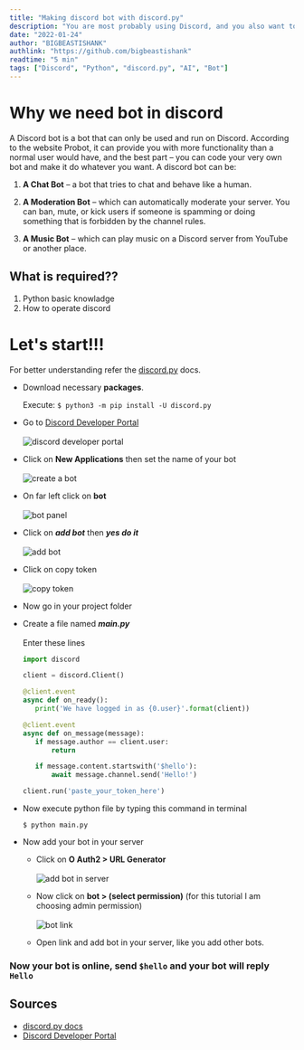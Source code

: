 ```yaml
---
title: "Making discord bot with discord.py"
description: "You are most probably using Discord, and you also want to make a bot, so here is a guide on `how to start making a discord bot in Python`."
date: "2022-01-24"
author: "BIGBEASTISHANK"
authlink: "https://github.com/bigbeastishank"
readtime: "5 min"
tags: ["Discord", "Python", "discord.py", "AI", "Bot"]
---
```


# Why we need bot in discord

A Discord bot is a bot that can only be used and run on Discord. According to the website Probot, it can provide you with more functionality than a normal user would have, and the best part – you can code your very own bot and make it do whatever you want. A discord bot can be:

1. **A Chat Bot** – a bot that tries to chat and behave like a human.

2. **A Moderation Bot** – which can automatically moderate your server. You can ban, mute, or kick users if someone is spamming or doing something that is forbidden by the channel rules.

3. **A Music Bot** – which can play music on a Discord server from YouTube or another place.

## What is required??

1. Python basic knowladge
2. How to operate discord

# Let's start!!!

For better understanding refer the [discord.py](https://discordpy.readthedocs.io/en/stable/index.html) docs.

- Download necessary **packages**.

  Execute: `$ python3 -m pip install -U discord.py`

- Go to [Discord Developer Portal](https://discord.com/developers/applications)
  \
  \
  ![discord developer portal](/img/blog/make-dicord-bot-python/discord-developer-portal.webp)

- Click on **New Applications** then set the name of your bot
  \
  \
  ![create a bot](/img/blog/make-dicord-bot-python/create-a-bot.webp)

- On far left click on **bot**
  \
  \
  ![bot panel](/img/blog/make-dicord-bot-python/bot-panel.webp)

- Click on **_add bot_** then **_yes do it_**
  \
  \
  ![add bot](/img/blog/make-dicord-bot-python/add-bot.webp)

- Click on copy token
  \
  \
  ![copy token](/img/blog/make-dicord-bot-python/copy-token.webp)

- Now go in your project folder

- Create a file named **_main.py_**
  \
  \
  Enter these lines

  ```py
  import discord

  client = discord.Client()

  @client.event
  async def on_ready():
     print('We have logged in as {0.user}'.format(client))

  @client.event
  async def on_message(message):
     if message.author == client.user:
         return

     if message.content.startswith('$hello'):
         await message.channel.send('Hello!')

  client.run('paste_your_token_here')
  ```

- Now execute python file by typing this command in terminal

  `$ python main.py`

- Now add your bot in your server

  - Click on **O Auth2 > URL Generator**
    \
    \
    ![add bot in server](/img/blog/make-dicord-bot-python/add-bot-in-server.webp)

  - Now click on **bot > (select permission)** (for this tutorial I am choosing admin permission)
    \
    \
    ![bot link](/img/blog/make-dicord-bot-python/bot-link.webp)

  - Open link and add bot in your server, like you add other bots.

### Now your bot is online, send `$hello` and your bot will reply `Hello`

## Sources

- [discord.py docs](https://discordpy.readthedocs.io/en/stable/index.html)
- [Discord Developer Portal](https://discord.com/developers/applications)
